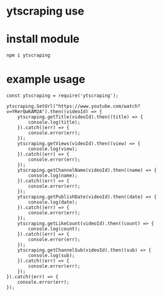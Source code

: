 # ytscraping use
 
 # install module
 ```npm i ytscraping```

# example usage
```
const ytscraping = require('ytscraping');

ytscraping.SetUrl("https://www.youtube.com/watch?v=YRerQwKAM2A").then((videoId) => {
    ytscraping.getTitle(videoId).then((title) => {
        console.log(title);
    }).catch((err) => {
        console.error(err);
    });
    ytscraping.getViews(videoId).then((view) => {
        console.log(view);
    }).catch((err) => {
        console.error(err);
    });
    ytscraping.getChannelName(videoId).then((name) => {
        console.log(name);
    }).catch((err) => {
        console.error(err);
    });
    ytscraping.getPublishDate(videoId).then((date) => {
        console.log(date);
    }).catch((err) => {
        console.error(err);
    });
    ytscraping.getLikeCount(videoId).then((count) => {
        console.log(count);
    }).catch((err) => {
        console.error(err);
    });
    ytscraping.getChannelSub(videoId).then((sub) => {
        console.log(sub);
    }).catch((err) => {
        console.error(err);
    });
}).catch((err) => {
    console.error(err);
});
```
